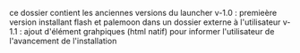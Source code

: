ce dossier contient les anciennes versions du launcher
v-1.0 : premieère version installant flash et palemoon dans un dossier externe à l'utilisateur
v-1.1 : ajout d'élément grahpiques (html natif) pour informer l'utilisateur de l'avancement de l'installation
